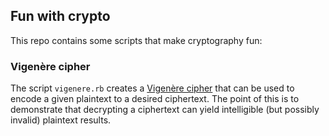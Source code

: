 Fun with crypto
---------------

This repo contains some scripts that make cryptography fun:

### Vigenère cipher

The script `vigenere.rb` creates a
[Vigenère cipher](https://en.wikipedia.org/wiki/Vigenère_cipher) that
can be used to encode a given plaintext to a desired ciphertext. The point of
this is to demonstrate that decrypting a ciphertext can yield intelligible (but
possibly invalid) plaintext results.
